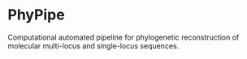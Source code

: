 # PhyPipe
Computational automated pipeline for phylogenetic reconstruction of molecular multi-locus and single-locus sequences.
